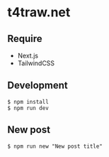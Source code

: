 # t4traw.net

## Require

- Next.js
- TailwindCSS

## Development

```
$ npm install
$ npm run dev
```

## New post

```
$ npm run new "New post title"
```